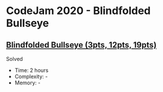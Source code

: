 # CodeJam 2020 - Blindfolded Bullseye

## [Blindfolded Bullseye (3pts, 12pts, 19pts)](https://codingcompetitions.withgoogle.com/codejam/round/000000000019fef2/00000000002d5b63)

Solved

* Time: 2 hours
* Complexity: -
* Memory: -
